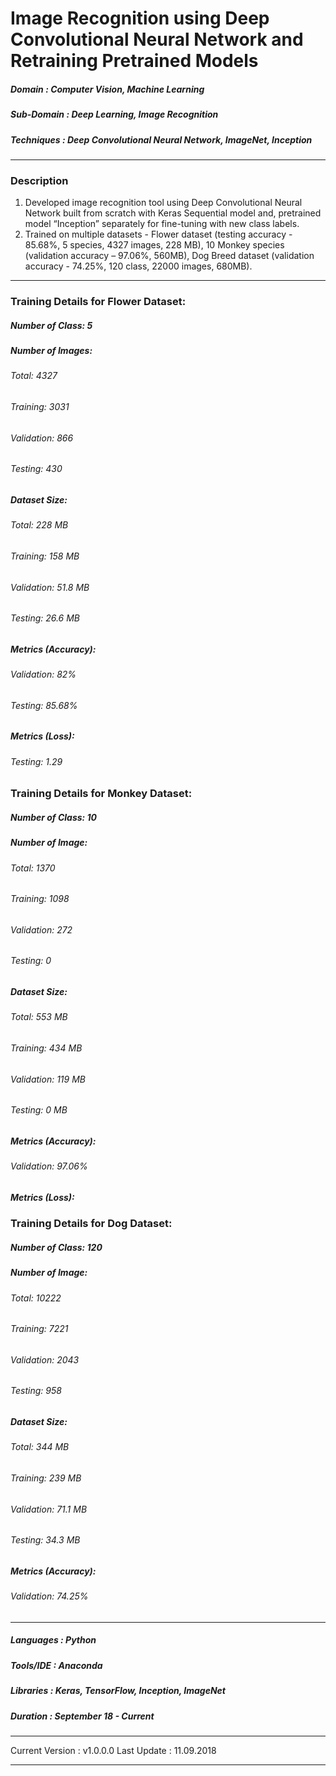 # Image Recognition using Deep Convolutional Neural Network and Retraining Pretrained Models 	                                           
[comment]: # (*************************************************************************************************************************************)
##### Domain             : Computer Vision, Machine Learning
##### Sub-Domain         : Deep Learning, Image Recognition
##### Techniques         : Deep Convolutional Neural Network, ImageNet, Inception
*************************************************************************************************************************************
### Description
1. Developed image recognition tool using Deep Convolutional Neural Network built from scratch with Keras Sequential model and, pretrained model “Inception” separately for fine-tuning with new class labels.
2. Trained on multiple datasets - Flower dataset (testing accuracy - 85.68%, 5 species, 4327 images, 228 MB), 10 Monkey species (validation accuracy – 97.06%, 560MB), Dog Breed dataset (validation accuracy - 74.25%, 120 class, 22000 images, 680MB).
*************************************************************************************************************************************
### Training Details for Flower Dataset:
##### Number of Class: 5
##### Number of Images:
###### Total: 4327 
###### Training: 3031 
###### Validation: 866
###### Testing: 430

##### Dataset Size:
###### Total: 228 MB
###### Training: 158 MB 
###### Validation: 51.8 MB
###### Testing: 26.6 MB
<!---
###### Number of Epochs: 8
###### Training Time (Approx.): 2 Hours
-->
##### Metrics (Accuracy):
<!---
###### Training:
-->
###### Validation: 82%
###### Testing: 85.68%

##### Metrics (Loss):
<!---
###### Training:
###### Validation:
-->
###### Testing: 1.29

### Training Details for Monkey Dataset:
##### Number of Class: 10
##### Number of Image:
###### Total: 1370
###### Training: 1098 
###### Validation: 272
###### Testing: 0

##### Dataset Size:
###### Total: 553 MB
###### Training: 434 MB 
###### Validation: 119 MB
###### Testing: 0 MB
<!---
###### Number of Epochs: 8
###### Training Time (Approx.): 2 Hours
-->
##### Metrics (Accuracy):
<!---
###### Training:
###### Testing:
-->
###### Validation: 97.06%
##### Metrics (Loss):
<!---
###### Training:
###### Validation:
###### Testing: 1.29
-->

### Training Details for Dog Dataset:
##### Number of Class: 120
##### Number of Image:
###### Total: 10222
###### Training: 7221
###### Validation: 2043
###### Testing: 958

##### Dataset Size:
###### Total: 344 MB 
###### Training: 239 MB 
###### Validation: 71.1 MB
###### Testing: 34.3 MB
<!---
###### Number of Epochs: 8
###### Training Time (Approx.): 2 Hours
-->
##### Metrics (Accuracy):
<!---
###### Training:
-->
###### Validation: 74.25%
<!---
###### Testing: 
#### Metrics (Loss):
###### Training:
###### Validation:
###### Testing: 1.29
-->
*************************************************************************************************************************************
##### Languages   : Python
##### Tools/IDE   : Anaconda
##### Libraries   : Keras, TensorFlow, Inception, ImageNet

##### Duration   : September 18 - Current
*************************************************************************************************************************************
Current Version  : v1.0.0.0
Last Update      : 11.09.2018
*************************************************************************************************************************************

